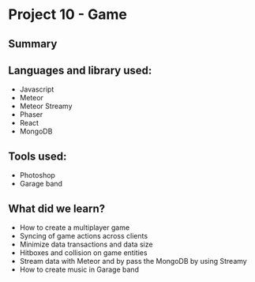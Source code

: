 # Project 10 - Game
## Summary 


## Languages and library used:
- Javascript
- Meteor
- Meteor Streamy
- Phaser
- React
- MongoDB

## Tools used:
- Photoshop
- Garage band

## What did we learn?

- How to create a multiplayer game
- Syncing of game actions across clients
- Minimize data transactions and data size
- Hitboxes and collision on game entities
- Stream data with Meteor and by pass the MongoDB by using Streamy
- How to create music in Garage band
